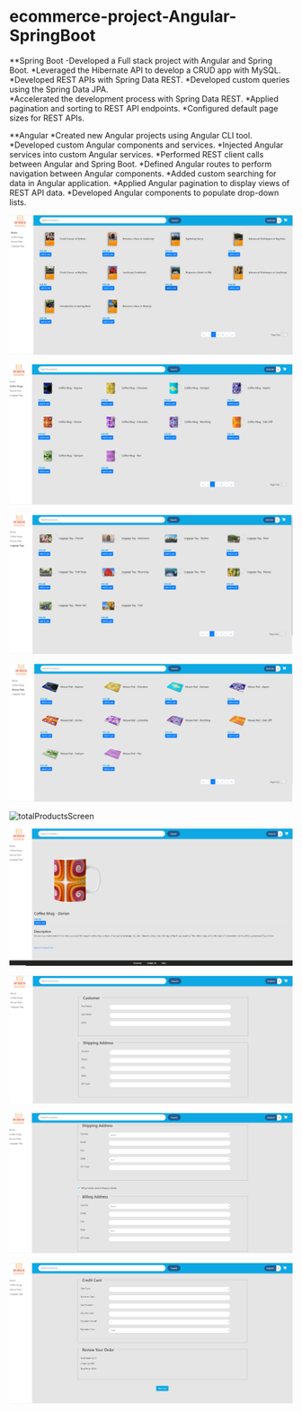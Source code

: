 # ecommerce-project-Angular-SpringBoot

**Spring Boot
-Developed a Full stack project with Angular and Spring Boot.
*Leveraged the Hibernate API to develop a CRUD app with MySQL.
*Developed REST APIs with Spring Data REST.
*Developed custom queries using the Spring Data JPA.   
*Accelerated the development process with Spring Data REST.
*Applied pagination and sorting to REST API endpoints.
*Configured default page sizes for REST APIs.



**Angular
*Created new Angular projects using Angular CLI tool.
*Developed custom Angular components and services.
*Injected Angular services into custom Angular services.
*Performed REST client calls between Angular and Spring Boot.
*Defined Angular routes to perform navigation between Angular components.
*Added custom searching for data in Angular application.
*Applied Angular pagination to display views of REST API data.
*Developed Angular components to populate drop-down lists.


![productsGridBooks](productsGridBooks.png)

![productsGridCoffeeMugs](productsGridCoffeeMugs.png)

![productsGridLuggageTags](productsGridLuggageTags.png)

![ProductsGridMousePads](ProductsGridMousePads.png)

![totalProductsScreen](totalProductsScreens.png)

![masterDetailsView](masterDetailsView.png)

![checkoutForm1](checkoutForm1.png)

![chackoutForm2](chackoutForm2.png)

![checkoutForm3](checkoutForm3.png)
